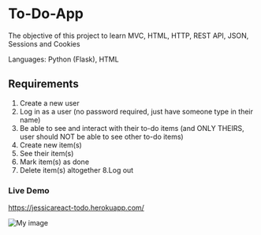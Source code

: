 # To-Do-App
The objective of this project to learn MVC, HTML, HTTP, REST API, JSON, Sessions and Cookies

Languages: Python (Flask), HTML

## Requirements
1. Create a new user
2. Log in as a user (no password required, just have someone type in their name)
3. Be able to see and interact with their to-do items (and ONLY THEIRS, user should NOT be able to see other to-do items)
4. Create new item(s)
5. See their item(s)
6. Mark item(s) as done
7. Delete item(s) altogether
8.Log out


### Live Demo
https://jessicareact-todo.herokuapp.com/

![My image](http://g.recordit.co/dhaHEBS6Eo.gif)
